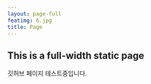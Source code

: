 ```yaml
---
layout: page-full
featimg: 6.jpg
title: Page
---
```

## This is a full-width static page

깃허브 페이지 테스트중입니다.
